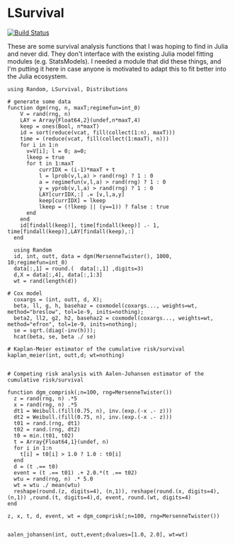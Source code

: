 # LSurvival

[![Build Status](https://github.com/alexpkeil1/LSurvival.jl/actions/workflows/CI.yml/badge.svg?branch=main)](https://github.com/alexpkeil1/LSurvival.jl/actions/workflows/CI.yml?query=branch%3Amain)

These are some survival analysis functions that I was hoping to find in Julia and never did. They don't interface with the existing Julia model fitting modules (e.g. StatsModels). I needed a module that did these things, and I'm putting it here in case anyone is motivated to adapt this to fit better into the Julia ecosystem.

```
using Random, LSurvival, Distributions

# generate some data
function dgm(rng, n, maxT;regimefun=int_0)
    V = rand(rng, n)
    LAY = Array{Float64,2}(undef,n*maxT,4)
    keep = ones(Bool, n*maxT)
    id = sort(reduce(vcat, fill(collect(1:n), maxT)))
    time = (reduce(vcat, fill(collect(1:maxT), n)))
    for i in 1:n
      v=V[i]; l = 0; a=0;
      lkeep = true
      for t in 1:maxT
          currIDX = (i-1)*maxT + t
          l = lprob(v,l,a) > rand(rng) ? 1 : 0
          a = regimefun(v,l,a) > rand(rng) ? 1 : 0
          y = yprob(v,l,a) > rand(rng) ? 1 : 0
          LAY[currIDX,:] .= [v,l,a,y]
          keep[currIDX] = lkeep
          lkeep = (!lkeep || (y==1)) ? false : true
      end
    end 
    id[findall(keep)], time[findall(keep)] .- 1, time[findall(keep)],LAY[findall(keep),:]
  end
  
  using Random
  id, int, outt, data = dgm(MersenneTwister(), 1000, 10;regimefun=int_0)
  data[:,1] = round.(  data[:,1] ,digits=3)
  d,X = data[:,4], data[:,1:3]
  wt = rand(length(d))

# Cox model
  coxargs = (int, outt, d, X);
  beta, ll, g, h, basehaz = coxmodel(coxargs..., weights=wt, method="breslow", tol=1e-9, inits=nothing);
  beta2, ll2, g2, h2, basehaz2 = coxmodel(coxargs..., weights=wt, method="efron", tol=1e-9, inits=nothing);
  se = sqrt.(diag(-inv(h)));
  hcat(beta, se, beta ./ se)

# Kaplan-Meier estimator of the cumulative risk/survival
kaplan_meier(int, outt,d; wt=nothing)


# Competing risk analysis with Aalen-Johansen estimator of the cumulative risk/survival

function dgm_comprisk(;n=100, rng=MersenneTwister())
  z = rand(rng, n) .*5
  x = rand(rng, n) .*5
  dt1 = Weibull.(fill(0.75, n), inv.(exp.(-x .- z)))
  dt2 = Weibull.(fill(0.75, n), inv.(exp.(-x .- z)))
  t01 = rand.(rng, dt1)
  t02 = rand.(rng, dt2)
  t0 = min.(t01, t02)
  t = Array{Float64,1}(undef, n)
  for i in 1:n
    t[i] = t0[i] > 1.0 ? 1.0 : t0[i]
  end
  d = (t .== t0)
  event = (t .== t01) .+ 2.0.*(t .== t02)
  wtu = rand(rng, n) .* 5.0
  wt = wtu ./ mean(wtu)
  reshape(round.(z, digits=4), (n,1)), reshape(round.(x, digits=4), (n,1)) ,round.(t, digits=4),d, event, round.(wt, digits=4)
end

z, x, t, d, event, wt = dgm_comprisk(;n=100, rng=MersenneTwister())


aalen_johansen(int, outt,event;dvalues=[1.0, 2.0], wt=wt)

```